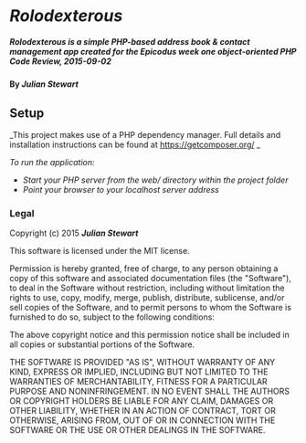 # _Rolodexterous_

##### _Rolodexterous is a simple PHP-based address book & contact management app created for the Epicodus week one object-oriented PHP Code Review, 2015-09-02_

#### By _**Julian Stewart**_

## Setup

_This project makes use of a PHP dependency manager. Full details and installation instructions can be found at https://getcomposer.org/ _

_To run the application:_

* _Start your PHP server from the web/ directory within the project folder_
* _Point your browser to your localhost server address_

### Legal

Copyright (c) 2015 **_Julian Stewart_**

This software is licensed under the MIT license.

Permission is hereby granted, free of charge, to any person obtaining a copy
of this software and associated documentation files (the "Software"), to deal
in the Software without restriction, including without limitation the rights
to use, copy, modify, merge, publish, distribute, sublicense, and/or sell
copies of the Software, and to permit persons to whom the Software is
furnished to do so, subject to the following conditions:

The above copyright notice and this permission notice shall be included in
all copies or substantial portions of the Software.

THE SOFTWARE IS PROVIDED "AS IS", WITHOUT WARRANTY OF ANY KIND, EXPRESS OR
IMPLIED, INCLUDING BUT NOT LIMITED TO THE WARRANTIES OF MERCHANTABILITY,
FITNESS FOR A PARTICULAR PURPOSE AND NONINFRINGEMENT. IN NO EVENT SHALL THE
AUTHORS OR COPYRIGHT HOLDERS BE LIABLE FOR ANY CLAIM, DAMAGES OR OTHER
LIABILITY, WHETHER IN AN ACTION OF CONTRACT, TORT OR OTHERWISE, ARISING FROM,
OUT OF OR IN CONNECTION WITH THE SOFTWARE OR THE USE OR OTHER DEALINGS IN
THE SOFTWARE.
